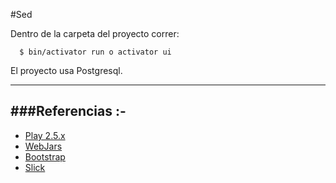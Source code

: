 #Sed


Dentro de la carpeta del proyecto correr:

      $ bin/activator run o activator ui

El proyecto usa Postgresql.
    

-----------------------------------------------------------------------
###Referencias :-
-----------------------------------------------------------------------

* [Play 2.5.x](http://www.playframework.com)
* [WebJars](http://www.webjars.org/)
* [Bootstrap](http://getbootstrap.com/css/)
* [Slick](http://slick.typesafe.com/)

